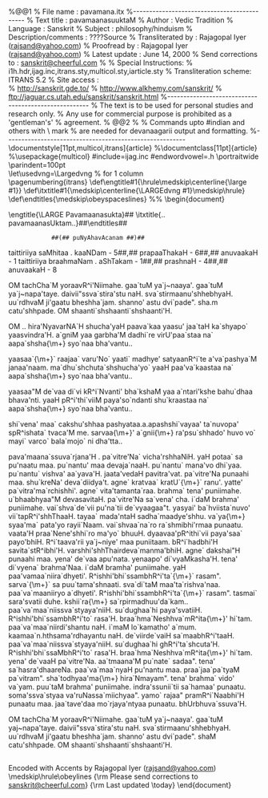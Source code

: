 %@@1
% File name             : pavamana.itx
%--------------------------------------------
% Text title            : pavamaanasuuktaM
% Author                : Vedic Tradition
% Language              : Sanskrit
% Subject               : philosophy/hinduism
% Description/comments  : ????Source
% Transliterated by     : Rajagopal Iyer (rajsand@yahoo.com)
% Proofread by          : Rajagopal Iyer (rajsand@yahoo.com)
% Latest update         : June 14, 2000
% Send corrections to   : sanskrit@cheerful.com
%
% Special Instructions:
% i1h.hdr,ijag.inc,itrans.sty,multicol.sty,iarticle.sty
% Transliteration scheme: ITRANS 5.2
% Site access  :         
% http://sanskrit.gde.to/
% http://www.alkhemy.com/sanskrit/
% ftp://jaguar.cs.utah.edu/sanskrit/sanskrit.html
%-----------------------------------------------------
% The text is to be used for personal studies and research only.
% Any use for commercial purpose is prohibited as a 'gentleman's'
% agreement.
% @@2
%
% Commands upto #indian and others with \ mark
% are needed for devanaagarii output and formatting.
%--------------------------------------------------------
\documentstyle[11pt,multicol,itrans]{article}
%\documentclass[11pt]{article}
%\usepackage{multicol}
#include=ijag.inc
#endwordvowel=.h
\portraitwide
\parindent=100pt                
\let\usedvng=\Largedvng      % for 1 column     
\pagenumbering{itrans} 
\def\engtitle#1{\hrule\medskip\centerline{\large #1}}
\def\itxtitle#1{\medskip\centerline{\LARGEdvng #1}\medskip\hrule}
\def\endtitles{\medskip\obeyspaceslines}
%%
\begin{document}

\engtitle{\LARGE Pavamaanasukta}##
\itxtitle{.. pavamaanasUktam..}##\endtitles## 

                ##(## puNyAhavAcanam ##)##

taittiriiya saMhitaa . kaaNDam - 5##,## prapaaThakaH - 6##,##  anuvaakaH - 1
taittiriiya braahmaNam . aShTakam - 1##,## prashnaH - 4##,## anuvaakaH - 8

OM tachCha\`M yoraavR^i\'Niimahe. gaa\`tuM ya\`j~naaya\'. gaa\`tuM ya\`j~napa\'taye. daivii\"ssva\`stira\'stu naH. 
sva\`stirmaanu\'shhebhyaH. uu\`rdhvaM ji\'gaatu bheshha\`jam. shanno\' astu dvi\`pade\". sha.m catu\'shhpade. 
OM shaanti\`shshaanti\`shshaanti\'H.

OM .. hira\'NyavarNA\`H shucha\'yaH paava\`kaa yaasu\' jaa\`taH ka\`shyapo\` yaasvindra\'H.
a\`gniM yaa garbha\'M dadhi\`re virU\'paa\`staa na\` aapa\`shsha{\m+} syo\`naa bha\'vantu..

yaasaa\`{\m+}\` raajaa\` varu\'No\` yaati\` madhye\' satyaanR^i\`te a\'va\`pashya\`M janaa\'naam.
ma\`dhu\`shchuta\`shshucha\'yo\` yaaH paa\'va\`kaastaa na\` aapa\`shsha{\m+} syo\`naa bha\'vantu..

yaasaa\"M de\`vaa di\`vi kR^i\`Nvanti\' bha\`kshaM yaa a\`ntari\'kshe bahu\`dhaa bhava\'nti.
yaaH pR^i\'thi\`viiM paya\'so\`ndanti shu\`kraastaa na\` aapa\`shsha{\m+} syo\`naa bha\'vantu..

shi\`vena\' maa\` cakshu\'shhaa pashyataa.a.apashshi\`vayaa\' ta\`nuvopa\' spR^ishata\` tvaca\'M me.
sarvaa{\m+}\' a\`gnii{\m+} ra\'psu\`shhado\' huvo vo\` mayi\` varco\` bala\`mojo\` ni dha\'tta..

pava\'maana\`ssuva\`rjana\'H . pa\`vitre\'Na\` vicha\'rshhaNiH. yaH potaa\` sa pu\'naatu maa. pu\`nantu\' maa devaja\`naaH.
pu\`nantu\` mana\'vo dhi\`yaa. pu\`nantu\` vishva\' aa\`yava\'H. jaata\'vedaH pavitra\'vat. pa\`vitre\'Na punaahi maa.
shu\`kreNa\' deva\`diidya\'t. agne\` kratvaa\` kratU\`{\m+}\` ranu\'. yatte\' pa\`vitra\'ma\`rchishhi\'. agne\` vita\'tamanta\`raa.
brahma\` tena\' puniimahe. u\`bhaabhyaa\"M devasavitaH. pa\`vitre\'Na sa\`vena\' cha. i\`daM brahma\' puniimahe.
vai\`shva\`de\`vii pu\'na\`tii de\`vyaagaa\"t. yasyai\' ba\`hviista\`nuvo\' vii\`tapR^i\'shhThaaH.
tayaa\` mada\'ntaH sadha\`maadye\'shhu. va\`ya{\m+} syaa\'ma\` pata\'yo rayii\`Naam. 
vai\`shvaa\`na\`ro ra\`shmibhi\'rmaa punaatu. vaata\'H praa\`Nene\'shhi\`ro ma\'yo\` bhuuH.
dyaavaa\'pR^ithi\`vii paya\'saa\` payo\'bhiH. R^i\`taava\'rii ya\`j~niye\' maa puniitaam.
bR^i\`hadbhi\'H savita\`stR^ibhi\'H. varshhi\'shhThairdeva\`manma\'bhiH.
agne\` dakshai\"H punaahi maa. yena\' de\`vaa apu\'nata.
yenaapo\' di\`vyaMkasha\'H. tena\' di\`vyena\` brahma\'Naa. i\`daM bramha\' puniimahe. yaH paa\'vamaa\`niira\`dhyeti\'.
R^ishhi\'bhi\`ssambhR^i\'ta\`{\m+}\` rasam\". sarva\`{\m+}\` sa puu\`tama\'shnaati. 
sva\`di\`taM maa\'ta\`rishva\'naa. paa\`va\`maaniiryo a\`dhyeti\'.
R^ishhi\'bhi\`ssambhR^i\'ta\`{\m+}\` rasam\". tasmai\` sara\'svatii duhe. kshii\`ra{\m+} sa\`rpirmadhuu\'da\`kam..
paa\`va\`maa\`niissva\`styaya\'niiH. su\`dughaa\`hi paya\'svatiiH. 
R^ishhi\'bhi\`ssambhR^i\'to\` rasa\'H. braa\`hma\`Neshhva\`mR^ita{\m+}\' hi\`tam.
paa\`va\`maa\`niirdi\'shantu naH. i\`maM lo\`kamatho\' a\`mum. 
kaamaa\`n.hthsama\'rdhayantu naH. de\`viirde\`vaiH sa\`maabhR^i\'taaH.
paa\`va\`maa\`niissva\`styaya\'niiH. su\`dughaa\`hi ghR^i\'ta\`shcuta\'H.
R^ishhi\'bhi\`ssaMbhR^i\'to\` rasa\'H. braa\`hma\`Neshhva\`mR^ita{\m+}\' hi\`tam.
yena\' de\`vaaH pa\`vitre\'Na. aa\`tmaana\'M pu\`nate\` sadaa\".
tena\' sa\`hasra\'dhaareNa. paa\`va\`maa\`nyaH pu\'nantu maa.
praa\`jaa\`pa\`tyaM pa\`vitram\". sha\`todhyaa\'ma{\m+} hira\`Nmayam\". 
tena\' brahma\` vido\' va\`yam. puu\`taM brahma\' puniimahe.
indra\'ssunii\`tii sa\`hamaa\' punaatu. soma\'ssva\`styaa va\'ruNassa\`miichyaa\".
yamo\` rajaa\" pramR^i\`Naabhi\'H punaatu maa. jaa\`tave\'daa mo\`rjaya\'ntyaa punaatu. bhUrbhuva\`ssuva\'H.

OM tachCha\`M yoraavR^i\'Niimahe. gaa\`tuM ya\`j~naaya\'. gaa\`tuM yaj~napa\'taye. daivii\"ssva\`stira\'stu naH. 
sva\`stirmaanu\'shhebhyaH. uu\`rdhvaM ji\'gaatu bheshha\`jam. shanno\' astu dvi\`pade\". shaM catu\'shhpade. 
OM shaanti\`shshaanti\`shshaanti\'H.
##
Encoded with Accents by Rajagopal Iyer (rajsand@yahoo.com)
\medskip\hrule\obeylines
{\rm Please send corrections to sanskrit@cheerful.com}
{\rm Last updated \today}
\end{document}
